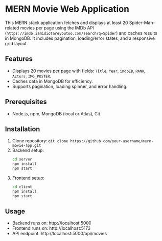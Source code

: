 # MERN Movie Web Application

This MERN stack application fetches and displays at least 20 Spider-Man-related movies per page using the IMDb API (`https://imdb.iamidiotareyoutoo.com/search?q=Spider`) and caches results in MongoDB. It includes pagination, loading/error states, and a responsive grid layout.

## Features
- Displays 20 movies per page with fields: `Title`, `Year`, `imdbID`, `RANK`, `Actors`, `IMG_POSTER`.
- Caches data in MongoDB for efficiency.
- Supports pagination, loading spinner, and error handling.

## Prerequisites
- Node.js, npm, MongoDB (local or Atlas), Git

## Installation
1. Clone repository: `git clone https://github.com/your-username/mern-movie-app.git`
2. Backend setup:
   ```bash
   cd server
   npm install
   npm start
   ```
3. Frontend setup:
   ```bash
   cd client
   npm install
   npm start
   ```

## Usage
- Backend runs on: http://localhost:5000
- Frontend runs on: http://localhost:5173
- API endpoint: http://localhost:5000/api/movies